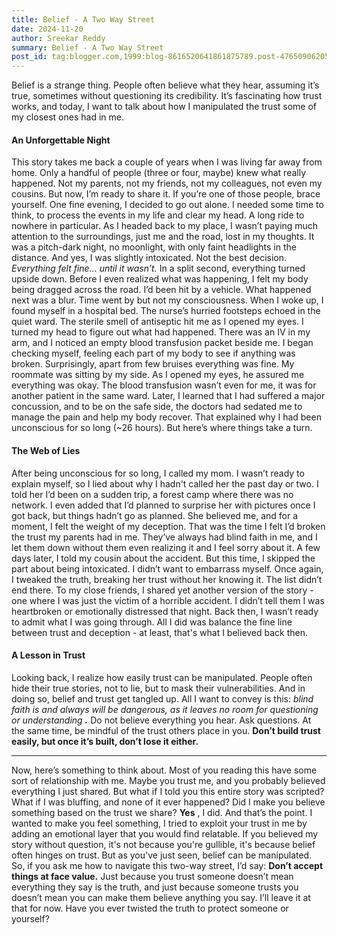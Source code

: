 ```yaml
---
title: Belief - A Two Way Street
date: 2024-11-20
author: Sreekar Reddy
summary: Belief - A Two Way Street
post_id: tag:blogger.com,1999:blog-8616520641861875789.post-476509062053015919
---
```


  

Belief is a strange thing. People often believe what they hear, assuming it’s true, sometimes without questioning its credibility. It’s fascinating how trust works, and today, I want to talk about how I manipulated the trust some of my closest ones had in me.
#### An Unforgettable Night
This story takes me back a couple of years when I was living far away from home. Only a handful of people (three or four, maybe) knew what really happened. Not my parents, not my friends, not my colleagues, not even my cousins. But now, I’m ready to share it. If you’re one of those people, brace yourself.
One fine evening, I decided to go out alone. I needed some time to think, to process the events in my life and clear my head. A long ride to nowhere in particular. As I headed back to my place, I wasn’t paying much attention to the surroundings, just me and the road, lost in my thoughts. It was a pitch-dark night, no moonlight, with only faint headlights in the distance. And yes, I was slightly intoxicated. Not the best decision. _Everything felt fine… until it wasn’t._
In a split second, everything turned upside down. Before I even realized what was happening, I felt my body being dragged across the road. I’d been hit by a vehicle.
What happened next was a blur. Time went by but not my consciousness. When I woke up, I found myself in a hospital bed. The nurse’s hurried footsteps echoed in the quiet ward. The sterile smell of antiseptic hit me as I opened my eyes. I turned my head to figure out what had happened. There was an IV in my arm, and I noticed an empty blood transfusion packet beside me. I began checking myself, feeling each part of my body to see if anything was broken. Surprisingly, apart from few bruises everything was fine.
My roommate was sitting by my side. As I opened my eyes, he assured me everything was okay. The blood transfusion wasn’t even for me, it was for another patient in the same ward. Later, I learned that I had suffered a major concussion, and to be on the safe side, the doctors had sedated me to manage the pain and help my body recover. That explained why I had been unconscious for so long (~26 hours). But here’s where things take a turn.
#### The Web of Lies
After being unconscious for so long, I called my mom. I wasn’t ready to explain myself, so I lied about why I hadn't called her the past day or two. I told her I’d been on a sudden trip, a forest camp where there was no network. I even added that I’d planned to surprise her with pictures once I got back, but things hadn’t go as planned. She believed me, and for a moment, I felt the weight of my deception.
That was the time I felt I’d broken the trust my parents had in me. They’ve always had blind faith in me, and I let them down without them even realizing it and I feel sorry about it.
A few days later, I told my cousin about the accident. But this time, I skipped the part about being intoxicated. I didn’t want to embarrass myself. Once again, I tweaked the truth, breaking her trust without her knowing it.
The list didn’t end there. To my close friends, I shared yet another version of the story - one where I was just the victim of a horrible accident. I didn’t tell them I was heartbroken or emotionally distressed that night. Back then, I wasn’t ready to admit what I was going through.
All I did was balance the fine line between trust and deception - at least, that's what I believed back then.
#### A Lesson in Trust
Looking back, I realize how easily trust can be manipulated. People often hide their true stories, not to lie, but to mask their vulnerabilities. And in doing so, belief and trust get tangled up.
All I want to convey is this: __blind faith is and always will be dangerous, as it leaves no room for questioning or understanding_ **.**_ Do not believe everything you hear. Ask questions. At the same time, be mindful of the trust others place in you. **Don’t build trust easily, but once it’s built, don’t lose it either.**
* * *
Now, here’s something to think about. Most of you reading this have some sort of relationship with me. Maybe you trust me, and you probably believed everything I just shared.
But what if I told you this entire story was scripted? What if I was bluffing, and none of it ever happened?
Did I make you believe something based on the trust we share? **Yes** , I did. And that’s the point. I wanted to make you feel something, I tried to exploit your trust in me by adding an emotional layer that you would find relatable.
If you believed my story without question, it's not because you're gullible, it's because belief often hinges on trust. But as you've just seen, belief can be manipulated. So, if you ask me how to navigate this two-way street, I’d say: **Don’t accept things at face value.** Just because you trust someone doesn’t mean everything they say is the truth, and just because someone trusts you doesn’t mean you can make them believe anything you say.
I’ll leave it at that for now.
Have you ever twisted the truth to protect someone or yourself?
  

